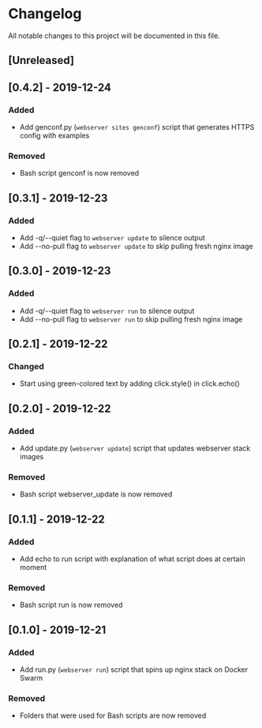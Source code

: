 # Changelog

All notable changes to this project will be documented in this file.

## [Unreleased]

## [0.4.2] - 2019-12-24

### Added

* Add genconf.py (`webserver sites genconf`) script that generates HTTPS config with examples

### Removed

* Bash script genconf is now removed

## [0.3.1] - 2019-12-23

### Added

* Add -q/--quiet flag to `webserver update` to silence output
* Add --no-pull flag to `webserver update` to skip pulling fresh nginx image

## [0.3.0] - 2019-12-23

### Added

* Add -q/--quiet flag to `webserver run` to silence output
* Add --no-pull flag to `webserver run` to skip pulling fresh nginx image

## [0.2.1] - 2019-12-22

### Changed

* Start using green-colored text by adding click.style() in click.echo()

## [0.2.0] - 2019-12-22

### Added

* Add update.py (`webserver update`) script that updates webserver stack images

### Removed

* Bash script webserver_update is now removed

## [0.1.1] - 2019-12-22

### Added

* Add echo to run script with explanation of what script does at certain moment

### Removed

* Bash script run is now removed

## [0.1.0] - 2019-12-21

### Added

* Add run.py (`webserver run`) script that spins up nginx stack on Docker Swarm

### Removed

* Folders that were used for Bash scripts are now removed
